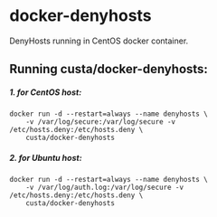 # docker-denyhosts

DenyHosts running in CentOS docker container.

Running custa/docker-denyhosts:
------

##### 1. for CentOS host:

	docker run -d --restart=always --name denyhosts \
		-v /var/log/secure:/var/log/secure -v /etc/hosts.deny:/etc/hosts.deny \
		custa/docker-denyhosts

##### 2. for Ubuntu host:

	docker run -d --restart=always --name denyhosts \
		-v /var/log/auth.log:/var/log/secure -v /etc/hosts.deny:/etc/hosts.deny \
		custa/docker-denyhosts
